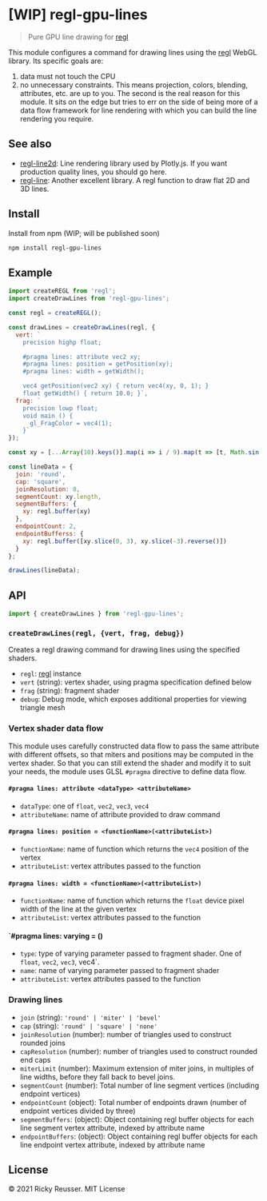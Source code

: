 # [WIP] regl-gpu-lines

> Pure GPU line drawing for [regl](https://github.com/regl-project/regl)

This module configures a command for drawing lines using the [regl](https://github.com/regl-project/regl) WebGL library. Its specific goals are:
1. data must not touch the CPU
2. no unnecessary constraints. This means projection, colors, blending, attributes, etc. are up to you.
The second is the real reason for this module. It sits on the edge but tries to err on the side of being more of a data flow framework for line rendering with which you can build the line rendering you require.

## See also

- [regl-line2d](https://github.com/gl-vis/regl-line2d): Line rendering library used by Plotly.js. If you want production quality lines, you should go here.
- [regl-line](https://www.npmjs.com/package/regl-line): Another excellent library. A regl function to draw flat 2D and 3D lines.

## Install

Install from npm (WIP; will be published soon)

```bash
npm install regl-gpu-lines
```

## Example

```js
import createREGL from 'regl';
import createDrawLines from 'regl-gpu-lines';

const regl = createREGL();

const drawLines = createDrawLines(regl, {
  vert: `
    precision highp float;

    #pragma lines: attribute vec2 xy;
    #pragma lines: position = getPosition(xy);
    #pragma lines: width = getWidth();

    vec4 getPosition(vec2 xy) { return vec4(xy, 0, 1); }
    float getWidth() { return 10.0; }`,
  frag: `
    precision lowp float;
    void main () {
      gl_FragColor = vec4(1);
    }`
});

const xy = [...Array(10).keys()].map(i => i / 9).map(t => [t, Math.sin(t)]);

const lineData = {
  join: 'round',
  cap: 'square',
  joinResolution: 8,
  segmentCount: xy.length,
  segmentBuffers: {
    xy: regl.buffer(xy)
  },
  endpointCount: 2,
  endpointBufferss: {
    xy: regl.buffer([xy.slice(0, 3), xy.slice(-3).reverse()])
  }
};

drawLines(lineData);
```

## API

```js
import { createDrawLines } from 'regl-gpu-lines';
```

### `createDrawLines(regl, {vert, frag, debug})`

Creates a regl drawing command for drawing lines using the specified shaders.

- `regl`: [regl](https://github.com/regl-project/regl) instance
- `vert` (string): vertex shader, using pragma specification defined below
- `frag` (string): fragment shader
- `debug`: Debug mode, which exposes additional properties for viewing triangle mesh

### Vertex shader data flow

This module uses carefully constructed data flow to pass the same attribute with different offsets, so that miters and positions may be computed in the vertex shader. So that you can still extend the shader and modify it to suit your needs, the module uses GLSL `#pragma` directive to define data flow.

#### `#pragma lines: attribute <dataType> <attributeName>`
- `dataType`: one of `float`, `vec2`, `vec3`, `vec4`
- `attributeName`: name of attribute provided to draw command

#### `#pragma lines: position = <functionName>(<attributeList>)`
- `functionName`: name of function which returns the `vec4` position of the vertex
- `attributeList`: vertex attributes passed to the function

#### `#pragma lines: width = <functionName>(<attributeList>)`
- `functionName`: name of function which returns the `float` device pixel width of the line at the given vertex
- `attributeList`: vertex attributes passed to the function

#### `#pragma lines: varying <type> <name> = <functionName>(<attributeList>)
- `type`: type of varying parameter passed to fragment shader. One of `float`, `vec2`, `vec3`, vec4`.
- `name`: name of varying parameter passed to fragment shader
- `attributeList`: vertex attributes passed to the function


### Drawing lines

- `join` (string): `'round' | 'miter' | 'bevel'`
- `cap` (string): `'round' | 'square' | 'none'`
- `joinResolution` (number): number of triangles used to construct rounded joins
- `capResolution` (number): number of triangles used to construct rounded end caps
- `miterLimit` (number): Maximum extension of miter joins, in multiples of line widths, before they fall back to bevel joins.
- `segmentCount` (number): Total number of line segment vertices (including endpoint vertices)
- `endpointCount` (object): Total number of endpoints drawn (number of endpoint vertices divided by three)
- `segmentBuffers`: (object): Object containing regl buffer objects for each line segment vertex attribute, indexed by attribute name
- `endpointBuffers`: (object): Object containing regl buffer objects for each line endpoint vertex attribute, indexed by attribute name

## License

&copy; 2021 Ricky Reusser. MIT License
